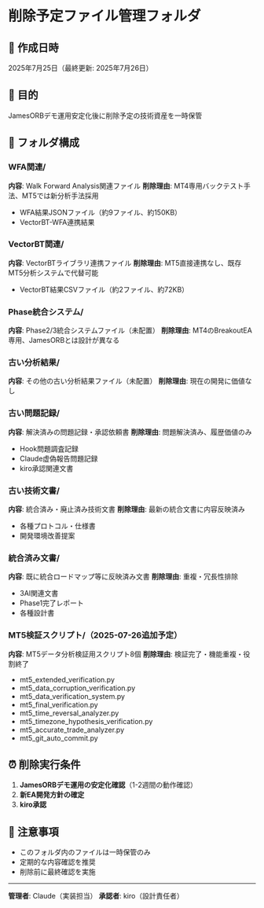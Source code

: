 # 削除予定ファイル管理フォルダ

## 📅 作成日時
2025年7月25日（最終更新: 2025年7月26日）

## 🎯 目的
JamesORBデモ運用安定化後に削除予定の技術資産を一時保管

## 📁 フォルダ構成

### WFA関連/
**内容**: Walk Forward Analysis関連ファイル
**削除理由**: MT4専用バックテスト手法、MT5では新分析手法採用
- WFA結果JSONファイル（約9ファイル、約150KB）
- VectorBT-WFA連携結果

### VectorBT関連/
**内容**: VectorBTライブラリ連携ファイル
**削除理由**: MT5直接連携なし、既存MT5分析システムで代替可能
- VectorBT結果CSVファイル（約2ファイル、約72KB）

### Phase統合システム/
**内容**: Phase2/3統合システムファイル（未配置）
**削除理由**: MT4のBreakoutEA専用、JamesORBとは設計が異なる

### 古い分析結果/
**内容**: その他の古い分析結果ファイル（未配置）
**削除理由**: 現在の開発に価値なし

### 古い問題記録/
**内容**: 解決済みの問題記録・承認依頼書
**削除理由**: 問題解決済み、履歴価値のみ
- Hook問題調査記録
- Claude虚偽報告問題記録
- kiro承認関連文書

### 古い技術文書/
**内容**: 統合済み・廃止済み技術文書
**削除理由**: 最新の統合文書に内容反映済み
- 各種プロトコル・仕様書
- 開発環境改善提案

### 統合済み文書/
**内容**: 既に統合ロードマップ等に反映済み文書
**削除理由**: 重複・冗長性排除
- 3AI関連文書
- Phase1完了レポート
- 各種設計書

### MT5検証スクリプト/（2025-07-26追加予定）
**内容**: MT5データ分析検証用スクリプト8個
**削除理由**: 検証完了・機能重複・役割終了
- mt5_extended_verification.py
- mt5_data_corruption_verification.py
- mt5_data_verification_system.py
- mt5_final_verification.py
- mt5_time_reversal_analyzer.py
- mt5_timezone_hypothesis_verification.py
- mt5_accurate_trade_analyzer.py
- mt5_git_auto_commit.py

## ⏰ 削除実行条件
1. **JamesORBデモ運用の安定化確認**（1-2週間の動作確認）
2. **新EA開発方針の確定**
3. **kiro承認**

## 🚨 注意事項
- このフォルダ内のファイルは一時保管のみ
- 定期的な内容確認を推奨
- 削除前に最終確認を実施

---
**管理者**: Claude（実装担当）
**承認者**: kiro（設計責任者）
